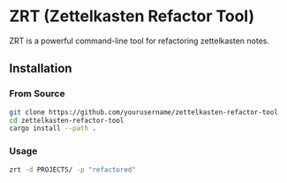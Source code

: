 # ZRT (Zettelkasten Refactor Tool)
ZRT is a powerful command-line tool for refactoring zettelkasten notes.

## Installation

### From Source
```bash
git clone https://github.com/yourusername/zettelkasten-refactor-tool
cd zettelkasten-refactor-tool
cargo install --path .
```

### Usage
```bash
zrt -d PROJECTS/ -p "refactored"
```

